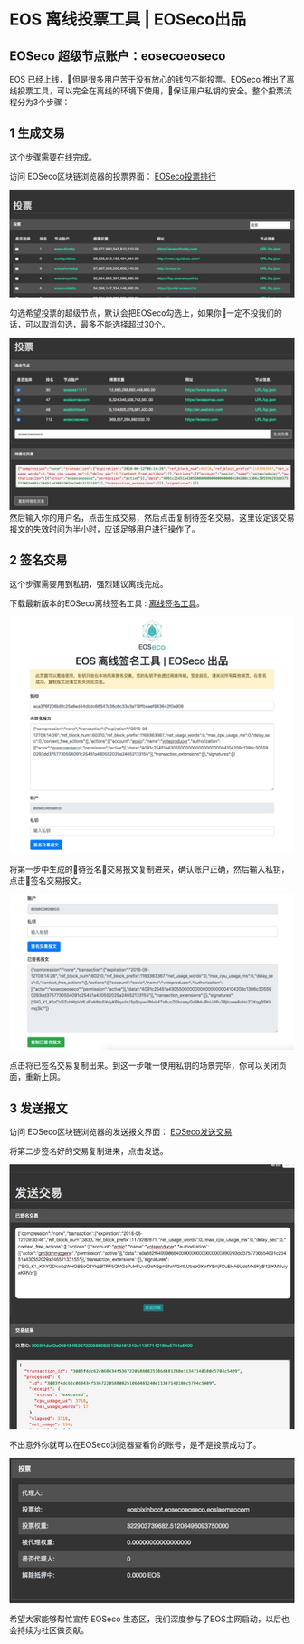 # EOS 离线投票工具 | EOSeco出品

## EOSeco 超级节点账户：eosecoeoseco

EOS 已经上线，但是很多用户苦于没有放心的钱包不能投票。EOSeco 推出了离线投票工具，可以完全在离线的环境下使用，保证用户私钥的安全。整个投票流程分为3个步骤：

## 1 生成交易

这个步骤需要在线完成。

访问 EOSeco区块链浏览器的投票界面：
[EOSeco投票排行](https://explorer.eoseco.com/voting)

![投票界面](resource/img/1.jpg)

勾选希望投票的超级节点，默认会把EOSeco勾选上，如果你一定不投我们的话，可以取消勾选，最多不能选择超过30个。

![投票界面](resource/img/2.jpg)
然后输入你的用户名，点击生成交易，然后点击复制待签名交易。这里设定该交易报文的失效时间为半小时，应该足够用户进行操作了。

## 2 签名交易

这个步骤需要用到私钥，强烈建议离线完成。

下载最新版本的EOSeco离线签名工具 : [离线签名工具]()。

![签名界面](resource/img/3.jpg)

将第一步中生成的待签名交易报文复制进来，确认账户正确，然后输入私钥，点击签名交易报文。

![签名界面](resource/img/4.jpg)

点击将已签名交易复制出来。到这一步唯一使用私钥的场景完毕，你可以关闭页面，重新上网。

## 3 发送报文

访问 EOSeco区块链浏览器的发送报文界面：
[EOSeco发送交易](https://explorer.eoseco.com/sending)

将第二步签名好的交易复制进来，点击发送。

![发送界面](resource/img/6.jpg)


不出意外你就可以在EOSeco浏览器查看你的账号，是不是投票成功了。

![用户界面](resource/img/5.jpg)


希望大家能够帮忙宣传 EOSeco 生态区，我们深度参与了EOS主网启动，以后也会持续为社区做贡献。



